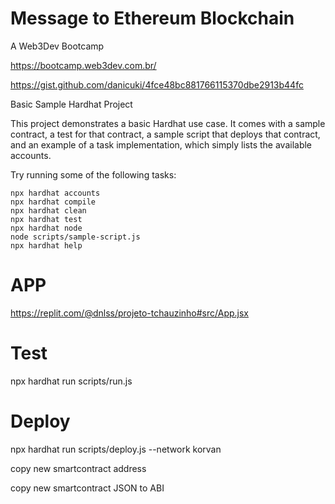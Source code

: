 # Message to Ethereum Blockchain

A Web3Dev Bootcamp

https://bootcamp.web3dev.com.br/

https://gist.github.com/danicuki/4fce48bc881766115370dbe2913b44fc

Basic Sample Hardhat Project

This project demonstrates a basic Hardhat use case. It comes with a sample contract, a test for that contract, a sample script that deploys that contract, and an example of a task implementation, which simply lists the available accounts.

Try running some of the following tasks:

```shell
npx hardhat accounts
npx hardhat compile
npx hardhat clean
npx hardhat test
npx hardhat node
node scripts/sample-script.js
npx hardhat help
```

# APP
https://replit.com/@dnlss/projeto-tchauzinho#src/App.jsx

# Test
npx hardhat run scripts/run.js 

# Deploy
npx hardhat run scripts/deploy.js --network korvan

copy new smartcontract address

copy new smartcontract JSON to ABI
